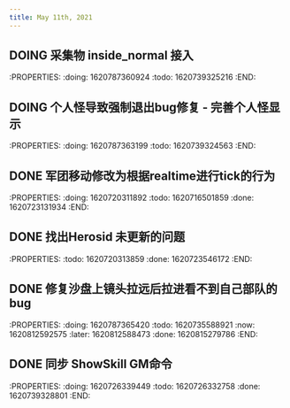 ```yaml
---
title: May 11th, 2021
---
```


## DOING 采集物 inside_normal 接入
:PROPERTIES:
:doing: 1620787360924
:todo: 1620739325216
:END:
## DOING 个人怪导致强制退出bug修复  - 完善个人怪显示
:PROPERTIES:
:doing: 1620787363199
:todo: 1620739324563
:END:
## DONE 军团移动修改为根据realtime进行tick的行为
:PROPERTIES:
:doing: 1620720311892
:todo: 1620716501859
:done: 1620723131934
:END:
## DONE 找出Herosid 未更新的问题
:PROPERTIES:
:todo: 1620720313859
:done: 1620723546172
:END:
## DONE 修复沙盘上镜头拉远后拉进看不到自己部队的bug
:PROPERTIES:
:doing: 1620787365420
:todo: 1620735588921
:now: 1620812592575
:later: 1620812588473
:done: 1620815279786
:END:
## DONE 同步 ShowSkill GM命令
:PROPERTIES:
:doing: 1620726339449
:todo: 1620726332758
:done: 1620739328801
:END:
